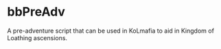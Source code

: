 # bbPreAdv
A pre-adventure script that can be used in KoLmafia to aid in Kingdom of Loathing ascensions.
